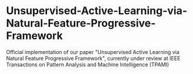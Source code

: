 # Unsupervised-Active-Learning-via-Natural-Feature-Progressive-Framework
Official implementation of our paper "Unsupervised Active Learning via Natural Feature Progressive Framework", currently under review at IEEE Transactions on Pattern Analysis and Machine Intelligence (TPAMI)
